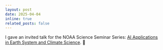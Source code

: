 ```yaml
---
layout: post
date: 2025-04-04
inline: true
related_posts: false
---
```


I gave an invited talk for the NOAA Science Seminar Series: [AI Applications in Earth System and Climate Science](https://cpo.noaa.gov/ai-applications-in-earth-system-and-climate-science/). :microphone: 
